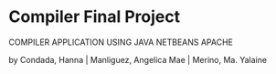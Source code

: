 # Compiler Final Project

COMPILER APPLICATION USING JAVA NETBEANS APACHE

by Condada, Hanna | Manliguez, Angelica Mae | Merino, Ma. Yalaine
